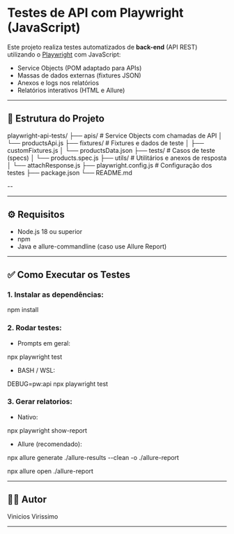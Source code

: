 # Testes de API com Playwright (JavaScript)

Este projeto realiza testes automatizados de **back-end** (API REST) utilizando o [Playwright](https://playwright.dev/) com JavaScript:

- Service Objects (POM adaptado para APIs)
- Massas de dados externas (fixtures JSON)
- Anexos e logs nos relatórios
- Relatórios interativos (HTML e Allure)

---

## 📁 Estrutura do Projeto

playwright-api-tests/
├── apis/ # Service Objects com chamadas de API
│ └── productsApi.js
├── fixtures/ # Fixtures e dados de teste
│ ├── customFixtures.js
│ └── productsData.json
├── tests/ # Casos de teste (specs)
│ └── products.spec.js
├── utils/ # Utilitários e anexos de resposta
│ └── attachResponse.js
├── playwright.config.js # Configuração dos testes
├── package.json
└── README.md

--


---

## ⚙️ Requisitos

- Node.js 18 ou superior
- npm
- Java e allure-commandline (caso use Allure Report)

---

## ✅ Como Executar os Testes

### 1. Instalar as dependências:

npm install

### 2. Rodar testes:

 - Prompts em geral: 

 npx playwright test

- BASH / WSL:

 DEBUG=pw:api npx playwright test


### 3. Gerar relatorios:

- Nativo:

 npx playwright show-report

- Allure (recomendado):

npx allure generate ./allure-results --clean -o ./allure-report

npx allure open ./allure-report

---

## 👨‍💻 Autor

Vinicios Virissimo

---